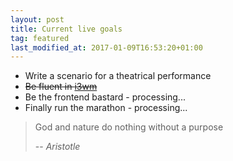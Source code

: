 ```yaml
---
layout: post
title: Current live goals
tag: featured
last_modified_at: 2017-01-09T16:53:20+01:00
---
```


* Write a scenario for a theatrical performance
* <s>Be fluent in <a href="https://i3wm.org" target="_blank">i3wm</a></s>
* Be the frontend bastard - processing...
* Finally run the marathon - processing...

>God and nature do nothing without a purpose
>
> -- <cite>Aristotle</cite>

